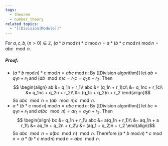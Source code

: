 ```yaml
---
tags:
  - theorem
  - number_theory
related topics:
  - "[[Division|Modulo]]"
---
```

For $a,c,b,(n>0)\in\mathbb{Z}$, $(a * b \ \operatorname{mod} n) * c \ \operatorname{mod} n = a * (b * c \ \operatorname{mod} n) \ \operatorname{mod} n = abc \!\mod n$.
##### Proof:
- $(a * b \ \operatorname{mod} n) * c \ \operatorname{mod} n = abc \ \operatorname{mod} n$:
	By [[Division algorithm]] let $ab=q_1n + r_1$ and $(ab\!\mod n)c = r_1 c=q_2n+r_2$. Then$$
	\begin{align}
		ab &= q_1n + r_1\\
		abc &= (q_1n + r_1)c\\
			&= q_1nc + r_1c\\
			&= q_1nc + q_2n + r_2\\
			&= (q_1c + q_2)n + r_2
	\end{align}$$So $abc\!\mod n = (ab\!\mod n) c\!\mod n$.
- $a * (b * c \ \operatorname{mod} n) \ \operatorname{mod} n = abc \ \operatorname{mod} n$:
	By [[Division algorithm]] let $bc=q_1n + r_1$ and $a(bc\!\mod n) = a r_1 =q_2n+r_2$. Then$$
	\begin{align}
		bc &= q_1n + r_1\\
		abc &= a(q_1n + r_1)\\
			&= aq_1n + a r_1\\
			&= aq_1n + q_2n + r_2\\
			&= (aq_1 + q_2)n + r_2
	\end{align}$$So $abc \!\mod n = a(bc\!\mod n)\!\mod n$.
Therefore $(a * b \ \operatorname{mod} n) * c \ \operatorname{mod} n = a * (b * c \ \operatorname{mod} n) \ \operatorname{mod} n = abc \!\mod n$.